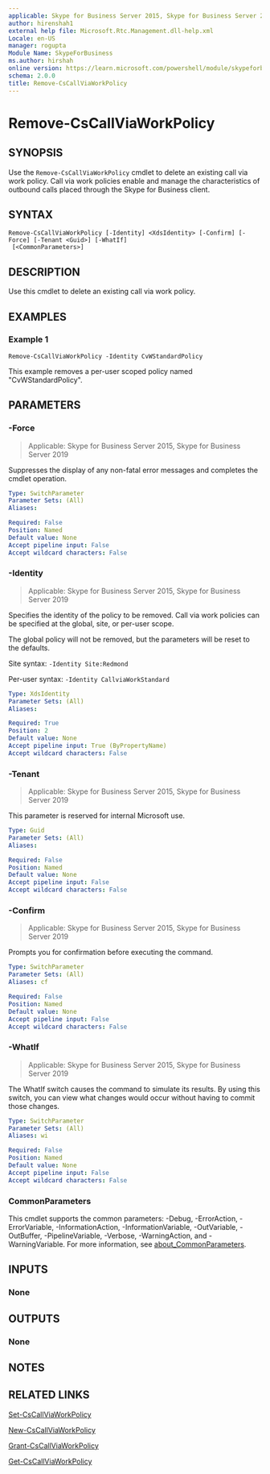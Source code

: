 ```yaml
---
applicable: Skype for Business Server 2015, Skype for Business Server 2019
author: hirenshah1
external help file: Microsoft.Rtc.Management.dll-help.xml
Locale: en-US
manager: rogupta
Module Name: SkypeForBusiness
ms.author: hirshah
online version: https://learn.microsoft.com/powershell/module/skypeforbusiness/remove-cscallviaworkpolicy
schema: 2.0.0
title: Remove-CsCallViaWorkPolicy
---
```


# Remove-CsCallViaWorkPolicy

## SYNOPSIS
Use the `Remove-CsCallViaWorkPolicy` cmdlet to delete an existing call via work policy.
Call via work policies enable and manage the characteristics of outbound calls placed through the Skype for Business client.

## SYNTAX

```
Remove-CsCallViaWorkPolicy [-Identity] <XdsIdentity> [-Confirm] [-Force] [-Tenant <Guid>] [-WhatIf]
 [<CommonParameters>]
```

## DESCRIPTION
Use this cmdlet to delete an existing call via work policy.

## EXAMPLES

### Example 1
```
Remove-CsCallViaWorkPolicy -Identity CvWStandardPolicy
```

This example removes a per-user scoped policy named "CvWStandardPolicy".


## PARAMETERS

### -Force

> Applicable: Skype for Business Server 2015, Skype for Business Server 2019

Suppresses the display of any non-fatal error messages and completes the cmdlet operation.

```yaml
Type: SwitchParameter
Parameter Sets: (All)
Aliases:

Required: False
Position: Named
Default value: None
Accept pipeline input: False
Accept wildcard characters: False
```

### -Identity

> Applicable: Skype for Business Server 2015, Skype for Business Server 2019

Specifies the identity of the policy to be removed.
Call via work policies can be specified at the global, site, or per-user scope.

The global policy will not be removed, but the parameters will be reset to the defaults.

Site syntax: `-Identity Site:Redmond`

Per-user syntax: `-Identity CallviaWorkStandard`

```yaml
Type: XdsIdentity
Parameter Sets: (All)
Aliases:

Required: True
Position: 2
Default value: None
Accept pipeline input: True (ByPropertyName)
Accept wildcard characters: False
```

### -Tenant

> Applicable: Skype for Business Server 2015, Skype for Business Server 2019

This parameter is reserved for internal Microsoft use.

```yaml
Type: Guid
Parameter Sets: (All)
Aliases:

Required: False
Position: Named
Default value: None
Accept pipeline input: False
Accept wildcard characters: False
```

### -Confirm

> Applicable: Skype for Business Server 2015, Skype for Business Server 2019

Prompts you for confirmation before executing the command.

```yaml
Type: SwitchParameter
Parameter Sets: (All)
Aliases: cf

Required: False
Position: Named
Default value: None
Accept pipeline input: False
Accept wildcard characters: False
```

### -WhatIf

> Applicable: Skype for Business Server 2015, Skype for Business Server 2019

The WhatIf switch causes the command to simulate its results. By using this switch, you can view what changes would occur without having to commit those changes.

```yaml
Type: SwitchParameter
Parameter Sets: (All)
Aliases: wi

Required: False
Position: Named
Default value: None
Accept pipeline input: False
Accept wildcard characters: False
```

### CommonParameters
This cmdlet supports the common parameters: -Debug, -ErrorAction, -ErrorVariable, -InformationAction, -InformationVariable, -OutVariable, -OutBuffer, -PipelineVariable, -Verbose, -WarningAction, and -WarningVariable. For more information, see [about_CommonParameters](https://go.microsoft.com/fwlink/?LinkID=113216).

## INPUTS

### None

## OUTPUTS

### None

## NOTES

## RELATED LINKS

[Set-CsCallViaWorkPolicy](Set-CsCallViaWorkPolicy.md)

[New-CsCallViaWorkPolicy](New-CsCallViaWorkPolicy.md)

[Grant-CsCallViaWorkPolicy](Grant-CsCallViaWorkPolicy.md)

[Get-CsCallViaWorkPolicy](Get-CsCallViaWorkPolicy.md)
